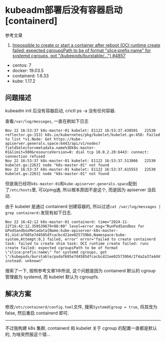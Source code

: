 # kubeadm部署后没有容器启动[containerd]

参考文章

1. [Impossible to create or start a container after reboot (OCI runtime create failed: expected cgroupsPath to be of format \"slice:prefix:name\" for systemd cgroups, got \"/kubepods/burstable/...") #4857](https://github.com/containerd/containerd/issues/4857)

- centos: 7
- docker: 19.03.5
- containerd: 1.6.33
- kube: 1.17.2

## 问题描述

kubeadm init 后没有容器启动, crictl ps -a 没有任何容器.

查看`/var/log/messages`, 一直在刷如下日志

```log
Nov 22 16:53:37 k8s-master-01 kubelet: E1122 16:53:37.438501   22530 reflector.go:153] k8s.io/kubernetes/pkg/kubelet/kubelet.go:458: Failed to list *v1.Node: Get https://kube-apiserver.generals.space:6443/api/v1/nodes?fieldSelector=metadata.name%3Dk8s-master-01&limit=500&resourceVersion=0: dial tcp 10.0.2.20:6443: connect: connection refused
Nov 22 16:53:37 k8s-master-01 kubelet: E1122 16:53:37.513866   22530 kubelet.go:2263] node "k8s-master-01" not found
Nov 22 16:53:37 k8s-master-01 kubelet: E1122 16:53:37.615553   22530 kubelet.go:2263] node "k8s-master-01" not found
```

但是我已经将`k8s-master-01`和`kube-apiserver.generals.space`配到了`/etc/hosts`里, 可以ping通, 所以根本原因不是这个, 而是因为 apiserver 没启动.

由于 kubelet 是通过 containerd 创建容器的, 所以过滤`cat /var/log/messages | grep containerd:`发现有如下日志.

```log
Nov 22 16:42:12 k8s-master-01 containerd: time="2024-11-22T16:42:12.359539679+08:00" level=error msg="RunPodSandbox for &PodSandboxMetadata{Name:kube-apiserver-k8s-master-01,Uid:af685e7d4585dfcacbcd21ee025739b6,Namespace:kube-system,Attempt:0,} failed, error" error="failed to create containerd task: failed to create shim task: OCI runtime create failed: runc create failed: expected cgroupsPath to be of format \"slice:prefix:name\" for systemd cgroups, got \"/kubepods/burstable/podaf685e7d4585dfcacbcd21ee025739b6/2f4a2a37a4d4f7f6911373e9e24b757f2c0e02904c4eeb144ac829a7a9768cfe\" instead: unknown"
```

搜索了一下, 按照参考文章1中所说, 这个问题是因为 containerd 默认的 cgroup 管理器为 systemd, 而 kubelet 默认为 cgroupfs.

## 解决方案

修改`/etc/containerd/config.toml`文件, 搜索`SystemdCgroup = true`, 将其改为 false, 然后重启 containerd 即可.

------

不过我构建 k8s 集群, containerd 和 kubelet 关于 cgroup 的配置一直都是默认的, 为啥突然报这个错...
